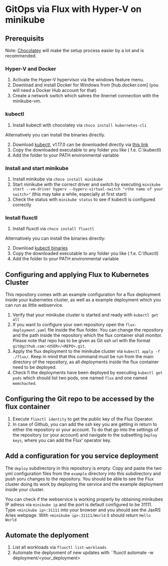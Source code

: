 # GitOps via Flux with Hyper-V on minikube

## Prerequisits

Note: [Chocolatey](https://chocolatey.org/) will make the setup process easier by a lot and is recommended.

### Hyper-V and Docker

1. Activate the Hyper-V hypervisor via the windows feature menu.
2. Download and install Docker for Windows from [hub.docker.com] (you will need a Docker Hub account for that)
3. Create a network switch which sahres the itnernet connection with the minikube-vm.

### kubectl

1. Install kubectl with chocolatey via `choco install kubernetes-cli`

Alternatively you can install the binaries directly.

2. Download [kubectl](https://kubernetes.io/docs/tasks/tools/install-kubectl/#install-kubectl-on-windows), v1.17.0 can be downloaded directly via [this link](https://storage.googleapis.com/kubernetes-release/release/v1.17.0/bin/windows/amd64/kubectl.exe)
3. Copy the downloaded executable to any folder you like ( f.e. C:\kubectl\)
4. Add the folder to your PATH environmental variable

### Install and start minikube

1. Install minikube via ``choco install minikube``
2. Start minikube with the correct driver and switch by executing `minikube start --vm-driver hyperv --hyperv-virtual-switch "<the name of your switch>"` (this may take a while, especially at first start)
3. Check the status with `minikube status` to see if kubectl is configured correctly

### Install fluxctl

1. Install fluxctl via ``choco install fluxctl``

Alternatively you can install the binaries directly:

2. Download [kubectl binaries](https://github.com/fluxcd/flux/releases)
3. Copy the downloaded executable to any folder you like ( f.e. C:\fluxctl\)
4. Add the folder to your PATH environmental variable


## Configuring and applying Flux to Kubernetes Cluster
This repository comes with an example configuration for a flux deployment inside your kubernetes cluster, as well as a example deployment which you can run as little webservice.

1. Verify that your minikube cluster is started and ready with ``kubectl get all``
2. If you want to configure your own repository open the ``flux-deployment.yaml`` file inside the flux folder. You can change the repository and the path inside the repository which the flux container shall monitor. Please note that repo has to be given as Git ssh url with the format ``git@github.com:<USER>/<REPO>.git``.
3. Apply the flux deployment to the minikube cluster via ``kubectl apply -f ./flux/``. Keep in mind that this command must be run from the main directory of the repository, as all deployments inside the flux container need to be deployed.
4. Check fi the deployments have been deployed by executing ``kubectl get pods`` which should list two pods, one named ``flux`` and one named ``memchached``.

## Configuring the Git repo to be accessed by the flux container

1. Execute ``fluxctl identity`` to get the public key of the Flux Operator.
2. In case of Github, you can add the ssh key you are getting in return to either the repository or your account. To do that go into the settings of the repository (or your account) and navigate to the subsetting ``Deploy keys``, where you can add the Flux' operator key.

## Add a configuration for you service deployment

The ``deploy`` subdirectory in this repository is empty. Copy and paste the two yml configuration files from the ``example`` directory into this subdirectory and push yoru changes to the repository. You should be able to see the Flux cluster doing its work by deploying the service and the example deployment inside your cluster.

You can check if the webservice is working properly by obtaining minikubes IP adress via ``minikube ip`` and the port is default configured to be 31111. Type ``<minikube ip>:31111`` into your browser and you should see the JaxRS Aries webpage. With ``<minikube ip>:31111/World`` it should return ``Hello World`` 

## Automate the deplyoment

1. List all workloads via ``fluxctl list-workloads``
2. Automate the deplyoment of new updates with ``fluxctl automate -w deployment/<your_deployment>